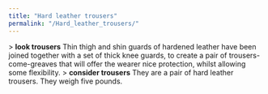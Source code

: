 ```yaml
---
title: "Hard leather trousers"
permalink: "/Hard_leather_trousers/"
---
```


\> **look trousers**
Thin thigh and shin guards of hardened leather have been joined together
with a
set of thick knee guards, to create a pair of trousers-come-greaves that
will
offer the wearer nice protection, whilst allowing some flexibility.
\> **consider trousers**
They are a pair of hard leather trousers.
They weigh five pounds.